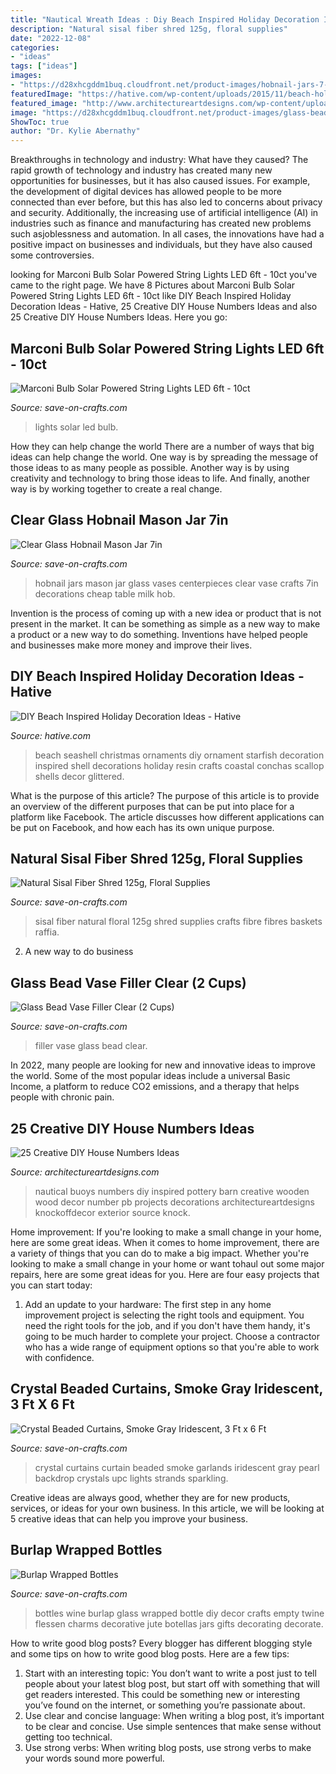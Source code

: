 ```yaml
---
title: "Nautical Wreath Ideas : Diy Beach Inspired Holiday Decoration Ideas"
description: "Natural sisal fiber shred 125g, floral supplies"
date: "2022-12-08"
categories:
- "ideas"
tags: ["ideas"]
images:
- "https://d28xhcgddm1buq.cloudfront.net/product-images/hobnail-jars-7-3.jpg"
featuredImage: "https://hative.com/wp-content/uploads/2015/11/beach-holiday-decorations/11-diy-beach-inspired-holiday-decoration-ideas.jpg"
featured_image: "http://www.architectureartdesigns.com/wp-content/uploads/2013/11/1316.jpg"
image: "https://d28xhcgddm1buq.cloudfront.net/product-images/glass-bead-vase-filler-1-1.jpg"
ShowToc: true
author: "Dr. Kylie Abernathy"
---
```



Breakthroughs in technology and industry: What have they caused?
The rapid growth of technology and industry has created many new opportunities for businesses, but it has also caused issues. For example, the development of digital devices has allowed people to be more connected than ever before, but this has also led to concerns about privacy and security. Additionally, the increasing use of artificial intelligence (AI) in industries such as finance and manufacturing has created new problems such asjoblessness and automation. In all cases, the innovations have had a positive impact on businesses and individuals, but they have also caused some controversies.

	

		
looking for Marconi Bulb Solar Powered String Lights LED 6ft - 10ct you've came to the right page. We have 8 Pictures about Marconi Bulb Solar Powered String Lights LED 6ft - 10ct like DIY Beach Inspired Holiday Decoration Ideas - Hative, 25 Creative DIY House Numbers Ideas and also 25 Creative DIY House Numbers Ideas. Here you go:
		
    
## Marconi Bulb Solar Powered String Lights LED 6ft - 10ct

<img loading=lazy src="https://d28xhcgddm1buq.cloudfront.net/product-images/led-solar-patio-lights-10-2.jpg" onerror="this.onerror=null;this.src='https://tse1.mm.bing.net/th?id=OIP.fDt94KluVVYWL2A0gVWbrgHaLE&amp;pid=15.1';" alt="Marconi Bulb Solar Powered String Lights LED 6ft - 10ct">

_Source: save-on-crafts.com_

>lights solar led bulb. 

	

How they can help change the world
There are a number of ways that big ideas can help change the world. One way is by spreading the message of those ideas to as many people as possible. Another way is by using creativity and technology to bring those ideas to life. And finally, another way is by working together to create a real change.

    
## Clear Glass Hobnail Mason Jar 7in

<img loading=lazy src="https://d28xhcgddm1buq.cloudfront.net/product-images/hobnail-jars-7-3.jpg" onerror="this.onerror=null;this.src='https://tse1.mm.bing.net/th?id=OIP.lGoXy-lxVoLN_pZV5xBZdQAAAA&amp;pid=15.1';" alt="Clear Glass Hobnail Mason Jar 7in">

_Source: save-on-crafts.com_

>hobnail jars mason jar glass vases centerpieces clear vase crafts 7in decorations cheap table milk hob. 

	

Invention is the process of coming up with a new idea or product that is not present in the market. It can be something as simple as a new way to make a product or a new way to do something. Inventions have helped people and businesses make more money and improve their lives.

    
## DIY Beach Inspired Holiday Decoration Ideas - Hative

<img loading=lazy src="https://hative.com/wp-content/uploads/2015/11/beach-holiday-decorations/11-diy-beach-inspired-holiday-decoration-ideas.jpg" onerror="this.onerror=null;this.src='https://tse1.mm.bing.net/th?id=OIP.RoUzLpbBTnfg42sOTLV_1AHaPw&amp;pid=15.1';" alt="DIY Beach Inspired Holiday Decoration Ideas - Hative">

_Source: hative.com_

>beach seashell christmas ornaments diy ornament starfish decoration inspired shell decorations holiday resin crafts coastal conchas scallop shells decor glittered. 

	

What is the purpose of this article?
The purpose of this article is to provide an overview of the different purposes that can be put into place for a platform like Facebook. The article discusses how different applications can be put on Facebook, and how each has its own unique purpose.

    
## Natural Sisal Fiber Shred 125g, Floral Supplies

<img loading=lazy src="https://d28xhcgddm1buq.cloudfront.net/product-images/sisal-fiber-125g-natural-1.jpg" onerror="this.onerror=null;this.src='https://tse1.mm.bing.net/th?id=OIP.BzsQZBbcoeygnPTRyHjRyAHaLH&amp;pid=15.1';" alt="Natural Sisal Fiber Shred 125g, Floral Supplies">

_Source: save-on-crafts.com_

>sisal fiber natural floral 125g shred supplies crafts fibre fibres baskets raffia. 

	

2. A new way to do business 

    
## Glass Bead Vase Filler Clear (2 Cups)

<img loading=lazy src="https://d28xhcgddm1buq.cloudfront.net/product-images/glass-bead-vase-filler-1-1.jpg" onerror="this.onerror=null;this.src='https://tse2.mm.bing.net/th?id=OIP.msNs-9l8HU2Y8dfWeM7BUAHaLE&amp;pid=15.1';" alt="Glass Bead Vase Filler Clear (2 Cups)">

_Source: save-on-crafts.com_

>filler vase glass bead clear. 

	

In 2022, many people are looking for new and innovative ideas to improve the world. Some of the most popular ideas include a universal Basic Income, a platform to reduce CO2 emissions, and a therapy that helps people with chronic pain.

    
## 25 Creative DIY House Numbers Ideas

<img loading=lazy src="http://www.architectureartdesigns.com/wp-content/uploads/2013/11/1316.jpg" onerror="this.onerror=null;this.src='https://tse1.mm.bing.net/th?id=OIP.cn718RKjYtcuUjMeCnC7TAAAAA&amp;pid=15.1';" alt="25 Creative DIY House Numbers Ideas">

_Source: architectureartdesigns.com_

>nautical buoys numbers diy inspired pottery barn creative wooden wood decor number pb projects decorations architectureartdesigns knockoffdecor exterior source knock. 

	

Home improvement: If you're looking to make a small change in your home, here are some great ideas.
When it comes to home improvement, there are a variety of things that you can do to make a big impact. Whether you're looking to make a small change in your home or want tohaul out some major repairs, here are some great ideas for you. Here are four easy projects that you can start today:
1) Add an update to your hardware: The first step in any home improvement project is selecting the right tools and equipment. You need the right tools for the job, and if you don't have them handy, it's going to be much harder to complete your project. Choose a contractor who has a wide range of equipment options so that you're able to work with confidence.

    
## Crystal Beaded Curtains, Smoke Gray Iridescent, 3 Ft X 6 Ft

<img loading=lazy src="https://d28xhcgddm1buq.cloudfront.net/product-images/crystal-curtains-garlands-smoked-iridescent-6-long-x-36-wide-27.jpg" onerror="this.onerror=null;this.src='https://tse2.mm.bing.net/th?id=OIP.XBSF3o2B-7huKMnRTgZGkwHaLF&amp;pid=15.1';" alt="Crystal Beaded Curtains, Smoke Gray Iridescent, 3 Ft x 6 Ft">

_Source: save-on-crafts.com_

>crystal curtains curtain beaded smoke garlands iridescent gray pearl backdrop crystals upc lights strands sparkling. 

	

Creative ideas are always good, whether they are for new products, services, or ideas for your own business. In this article, we will be looking at 5 creative ideas that can help you improve your business.

    
## Burlap Wrapped Bottles

<img loading=lazy src="https://d28xhcgddm1buq.cloudfront.net/product-images/burlap-wrapped-13-glass-bottles-with-charms-2-bottles-3.jpg" onerror="this.onerror=null;this.src='https://tse3.mm.bing.net/th?id=OIP.rgIbRUa_kBUHJOioX2jEJQAAAA&amp;pid=15.1';" alt="Burlap Wrapped Bottles">

_Source: save-on-crafts.com_

>bottles wine burlap glass wrapped bottle diy decor crafts empty twine flessen charms decorative jute botellas jars gifts decorating decorate. 

	

How to write good blog posts?
Every blogger has different blogging style and some tips on how to write good blog posts. Here are a few tips: 
1. Start with an interesting topic: You don’t want to write a post just to tell people about your latest blog post, but start off with something that will get readers interested. This could be something new or interesting you’ve found on the internet, or something you’re passionate about. 
2. Use clear and concise language: When writing a blog post, it’s important to be clear and concise. Use simple sentences that make sense without getting too technical. 
3. Use strong verbs: When writing blog posts, use strong verbs to make your words sound more powerful.

